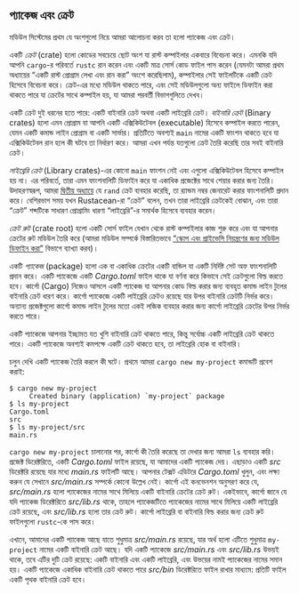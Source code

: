 ## প্যাকেজ এবং ক্রেট

মডিউল সিস্টেমের প্রথম যে অংশগুলো নিয়ে আমরা আলোচনা করব তা হলো প্যাকেজ এবং ক্রেট।

একটি _ক্রেট_ (crate) হলো কোডের সবচেয়ে ছোট অংশ যা রাস্ট কম্পাইলার একবারে বিবেচনা করে। এমনকি যদি আপনি `cargo`-র পরিবর্তে `rustc` রান করেন এবং একটি মাত্র সোর্স কোড ফাইল পাস করেন (যেমনটা আমরা প্রথম অধ্যায়ের “একটি রাস্ট প্রোগ্রাম লেখা এবং রান করা” অংশে করেছিলাম), কম্পাইলার সেই ফাইলটিকে একটি ক্রেট হিসেবে বিবেচনা করে। ক্রেট-এর মধ্যে মডিউল থাকতে পারে, এবং সেই মডিউলগুলো অন্য ফাইলে ডিফাইন করা থাকতে পারে যা ক্রেটের সাথে কম্পাইল হয়, যা আমরা পরবর্তী বিভাগগুলিতে দেখব।

একটি ক্রেট দুই ধরনের হতে পারে: একটি বাইনারি ক্রেট অথবা একটি লাইব্রেরি ক্রেট। _বাইনারি ক্রেট_ (Binary crates) হলো এমন প্রোগ্রাম যা আপনি একটি এক্সিকিউটেবল (executable) হিসেবে কম্পাইল করতে পারেন, যেমন একটি কমান্ড লাইন প্রোগ্রাম বা একটি সার্ভার। প্রতিটিতে অবশ্যই `main` নামের একটি ফাংশন থাকতে হবে যা এক্সিকিউটেবল রান হলে কী ঘটবে তা নির্ধারণ করে। আমরা এখন পর্যন্ত যতগুলো ক্রেট তৈরি করেছি তার সবই বাইনারি ক্রেট।

_লাইব্রেরি ক্রেট_ (Library crates)-এর কোনো `main` ফাংশন নেই এবং এগুলো এক্সিকিউটেবল হিসেবে কম্পাইল হয় না। এর পরিবর্তে, তারা এমন ফাংশনালিটি ডিফাইন করে যা একাধিক প্রজেক্টের সাথে শেয়ার করার জন্য তৈরি। উদাহরণস্বরূপ, আমরা [দ্বিতীয় অধ্যায়ে][rand]<!-- ignore --> যে `rand` ক্রেট ব্যবহার করেছি, তা র‍্যান্ডম নম্বর জেনারেট করার ফাংশনালিটি প্রদান করে। বেশিরভাগ সময় যখন Rustacean-রা “ক্রেট” বলেন, তখন তারা লাইব্রেরি ক্রেটকেই বোঝান, এবং তারা “ক্রেট” শব্দটিকে সাধারণ প্রোগ্রামিং ধারণা “লাইব্রেরি”-র সমার্থক হিসেবে ব্যবহার করেন।

_ক্রেট রুট_ (crate root) হলো একটি সোর্স ফাইল যেখান থেকে রাস্ট কম্পাইলার কাজ শুরু করে এবং যা আপনার ক্রেটের রুট মডিউল তৈরি করে (আমরা মডিউল সম্পর্কে বিস্তারিতভাবে [“স্কোপ এবং প্রাইভেসি নিয়ন্ত্রণের জন্য মডিউল ডিফাইন করা”][modules]<!-- ignore --> বিভাগে ব্যাখ্যা করব)।

একটি _প্যাকেজ_ (package) হলো এক বা একাধিক ক্রেটের একটি বান্ডিল যা একটি নির্দিষ্ট সেট অফ ফাংশনালিটি প্রদান করে। একটি প্যাকেজে একটি _Cargo.toml_ ফাইল থাকে যা বর্ণনা করে কিভাবে সেই ক্রেটগুলো বিল্ড করতে হবে। কার্গো (Cargo) নিজেও আসলে একটি প্যাকেজ যা আপনার কোড বিল্ড করার জন্য ব্যবহৃত কমান্ড লাইন টুলের বাইনারি ক্রেট ধারণ করে। কার্গো প্যাকেজে একটি লাইব্রেরি ক্রেটও রয়েছে যার উপর বাইনারি ক্রেটটি নির্ভর করে। অন্যান্য প্রজেক্টগুলো কার্গো কমান্ড লাইন টুলের মতো একই লজিক ব্যবহার করার জন্য কার্গো লাইব্রেরি ক্রেটের উপর নির্ভর করতে পারে।

একটি প্যাকেজে আপনার ইচ্ছামত যত খুশি বাইনারি ক্রেট থাকতে পারে, কিন্তু সর্বোচ্চ একটি লাইব্রেরি ক্রেট থাকতে পারে। একটি প্যাকেজে অবশ্যই কমপক্ষে একটি ক্রেট থাকতে হবে, তা লাইব্রেরি হোক বা বাইনারি।

চলুন দেখি একটি প্যাকেজ তৈরি করলে কী ঘটে। প্রথমে আমরা `cargo new my-project` কমান্ডটি প্রবেশ করাই:

```console
$ cargo new my-project
     Created binary (application) `my-project` package
$ ls my-project
Cargo.toml
src
$ ls my-project/src
main.rs
```

`cargo new my-project` চালানোর পর, কার্গো কী তৈরি করেছে তা দেখার জন্য আমরা `ls` ব্যবহার করি। প্রজেক্ট ডিরেক্টরিতে, একটি _Cargo.toml_ ফাইল রয়েছে, যা আমাদের একটি প্যাকেজ দেয়। এছাড়াও একটি _src_ ডিরেক্টরি রয়েছে যার মধ্যে _main.rs_ ফাইলটি আছে। আপনার টেক্সট এডিটরে _Cargo.toml_ খুলুন, এবং লক্ষ্য করুন যে সেখানে _src/main.rs_ সম্পর্কে কোনো উল্লেখ নেই। কার্গো এই কনভেনশন অনুসরণ করে যে, _src/main.rs_ হলো প্যাকেজের নামের সাথে মিলিয়ে একটি বাইনারি ক্রেটের ক্রেট রুট। একইভাবে, কার্গো জানে যে যদি প্যাকেজ ডিরেক্টরিতে _src/lib.rs_ থাকে, তাহলে প্যাকেজটিতে প্যাকেজের নামের সাথে মিলিয়ে একটি লাইব্রেরি ক্রেট রয়েছে, এবং _src/lib.rs_ হলো তার ক্রেট রুট। কার্গো লাইব্রেরি বা বাইনারি বিল্ড করার জন্য ক্রেট রুট ফাইলগুলো `rustc`-কে পাস করে।

এখানে, আমাদের একটি প্যাকেজ আছে যাতে শুধুমাত্র _src/main.rs_ রয়েছে, যার অর্থ হলো এটিতে শুধুমাত্র `my-project` নামের একটি বাইনারি ক্রেট আছে। যদি একটি প্যাকেজে _src/main.rs_ এবং _src/lib.rs_ উভয়ই থাকে, তবে এটির দুটি ক্রেট রয়েছে: একটি বাইনারি এবং একটি লাইব্রেরি, এবং উভয়ের নামই প্যাকেজের নামের সমান হয়। একটি প্যাকেজে একাধিক বাইনারি ক্রেট থাকতে পারে _src/bin_ ডিরেক্টরিতে ফাইল রাখার মাধ্যমে: প্রতিটি ফাইল একটি পৃথক বাইনারি ক্রেট হবে।

[modules]: ch07-02-defining-modules-to-control-scope-and-privacy.html
[rand]: ch02-00-guessing-game-tutorial.html#generating-a-random-number